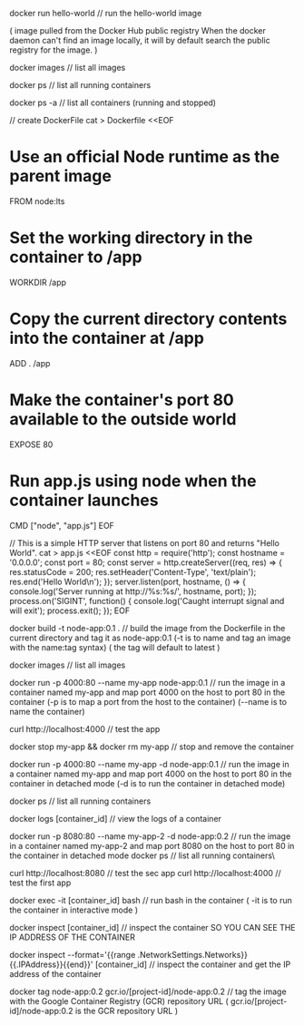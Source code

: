 docker run hello-world // run the hello-world image

( image pulled from the Docker Hub public registry  When the docker daemon can't find an image locally, it will by default search the public registry for the image. )

docker images // list all images

docker ps // list all running containers 

docker ps -a // list all containers (running and stopped) 

// create DockerFile 
cat > Dockerfile <<EOF
# Use an official Node runtime as the parent image
FROM node:lts
# Set the working directory in the container to /app
WORKDIR /app
# Copy the current directory contents into the container at /app
ADD . /app
# Make the container's port 80 available to the outside world
EXPOSE 80
# Run app.js using node when the container launches
CMD ["node", "app.js"]
EOF

// This is a simple HTTP server that listens on port 80 and returns "Hello World".
cat > app.js <<EOF
const http = require('http');
const hostname = '0.0.0.0';
const port = 80;
const server = http.createServer((req, res) => {
    res.statusCode = 200;
    res.setHeader('Content-Type', 'text/plain');
    res.end('Hello World\n');
});
server.listen(port, hostname, () => {
    console.log('Server running at http://%s:%s/', hostname, port);
});
process.on('SIGINT', function() {
    console.log('Caught interrupt signal and will exit');
    process.exit();
});
EOF

docker build -t node-app:0.1 . // build the image from the Dockerfile in the current directory and tag it as node-app:0.1 
(-t is to name and tag an image with the name:tag syntax)
( the tag will default to latest ) 

docker images // list all images 

docker run -p 4000:80 --name my-app node-app:0.1 // run the image in a container named my-app and map port 4000 on the host to port 80 in the container 
(-p is to map a port from the host to the container)
(--name is to name the container)

curl http://localhost:4000 // test the app 

docker stop my-app && docker rm my-app // stop and remove the container 

docker run -p 4000:80 --name my-app -d node-app:0.1 // run the image in a container named my-app and map port 4000 on the host to port 80 in the container in detached mode 
(-d is to run the container in detached mode)

docker ps // list all running containers 

docker logs [container_id] // view the logs of a container 

docker run -p 8080:80 --name my-app-2 -d node-app:0.2 // run the image in a container named my-app-2 and map port 8080 on the host to port 80 in the container in detached mode
docker ps // list all running containers\

curl http://localhost:8080 // test the sec app 
curl http://localhost:4000 // test the first app

docker exec -it [container_id] bash // run bash in the container 
( -it is to run the container in interactive mode )

docker inspect [container_id] // inspect the container SO YOU CAN SEE THE IP ADDRESS OF THE CONTAINER 

docker inspect --format='{{range .NetworkSettings.Networks}}{{.IPAddress}}{{end}}' [container_id] // inspect the container and get the IP address of the container 

docker tag node-app:0.2 gcr.io/[project-id]/node-app:0.2 // tag the image with the Google Container Registry (GCR) repository URL 
( gcr.io/[project-id]/node-app:0.2 is the GCR repository URL )


